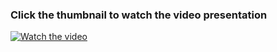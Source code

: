 ### Click the thumbnail to watch the video presentation
[![Watch the video](https://github.com/abccastro/Maple-Mapping/assets/113273491/b38633d2-7163-4739-a00c-eec7e1165bf7)](https://www.youtube.com/watch?v=Pb4DYtwmtAo)
